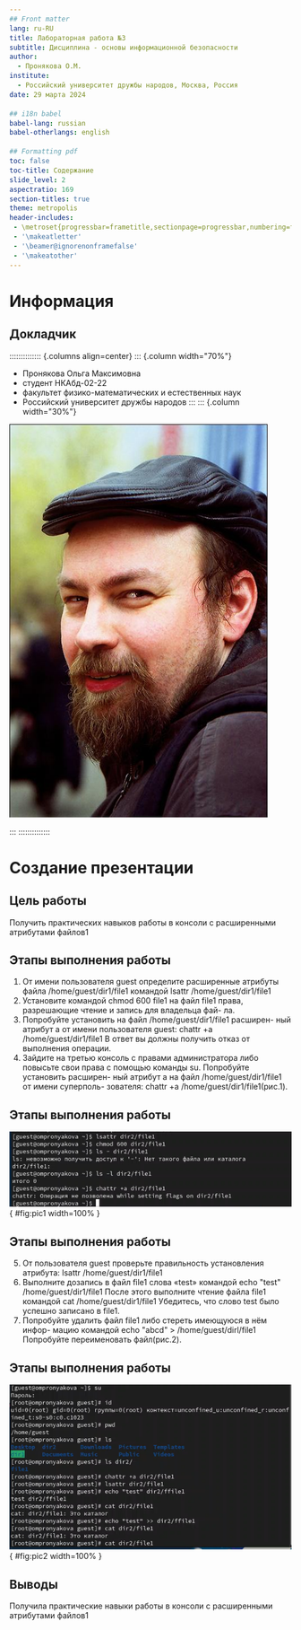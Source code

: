 ```yaml
---
## Front matter
lang: ru-RU
title: Лабораторная работа №3
subtitle: Дисциплина - основы информационной безопасности
author:
  - Пронякова О.М.
institute:
  - Российский университет дружбы народов, Москва, Россия
date: 29 марта 2024

## i18n babel
babel-lang: russian
babel-otherlangs: english

## Formatting pdf
toc: false
toc-title: Содержание
slide_level: 2
aspectratio: 169
section-titles: true
theme: metropolis
header-includes:
 - \metroset{progressbar=frametitle,sectionpage=progressbar,numbering=fraction}
 - '\makeatletter'
 - '\beamer@ignorenonframefalse'
 - '\makeatother'
---
```


# Информация

## Докладчик

:::::::::::::: {.columns align=center}
::: {.column width="70%"}

  * Пронякова Ольга Максимовна
  * студент НКАбд-02-22
  * факультет физико-математических и естественных наук
  * Российский университет дружбы народов
:::
::: {.column width="30%"}

![](./image/kulyabov.jpg)

:::
::::::::::::::

# Создание презентации

## Цель работы

Получить практических навыков работы в консоли с расширенными атрибутами файлов1

## Этапы выполнения работы

1. От имени пользователя guest определите расширенные атрибуты файла
/home/guest/dir1/file1 командой
lsattr /home/guest/dir1/file1
2. Установите командой
chmod 600 file1
на файл file1 права, разрешающие чтение и запись для владельца фай-
ла.
3. Попробуйте установить на файл /home/guest/dir1/file1 расширен-
ный атрибут a от имени пользователя guest:
chattr +a /home/guest/dir1/file1
В ответ вы должны получить отказ от выполнения операции.
4. Зайдите на третью консоль с правами администратора либо повысьте
свои права с помощью команды su. Попробуйте установить расширен-
ный атрибут a на файл /home/guest/dir1/file1 от имени суперполь-
зователя:
chattr +a /home/guest/dir1/file1(рис.1).

## Этапы выполнения работы

![Выполнение заданий](image/pic1.jpeg){ #fig:pic1 width=100% }

## Этапы выполнения работы

5. От пользователя guest проверьте правильность установления атрибута:
lsattr /home/guest/dir1/file1
6. Выполните дозапись в файл file1 слова «test» командой
echo "test" /home/guest/dir1/file1
После этого выполните чтение файла file1 командой
cat /home/guest/dir1/file1
Убедитесь, что слово test было успешно записано в file1.
7. Попробуйте удалить файл file1 либо стереть имеющуюся в нём инфор-
мацию командой
echo "abcd" > /home/guest/dirl/file1
Попробуйте переименовать файл(рис.2).

## Этапы выполнения работы

![Выполнение заданий](image/pic2.jpeg){ #fig:pic2 width=100% }

## Выводы

Получила практические навыки работы в консоли с расширенными атрибутами файлов1









